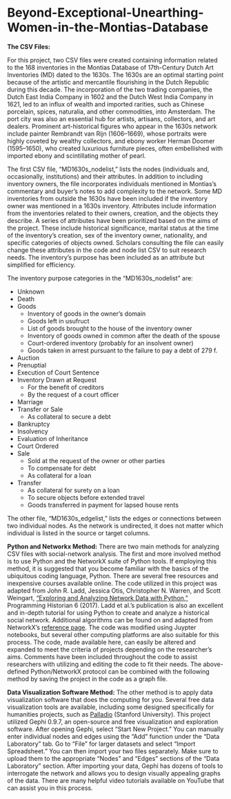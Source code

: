 # Beyond-Exceptional-Unearthing-Women-in-the-Montias-Database

**The CSV Files:**

For this project, two CSV files were created containing information related to the 168 inventories in the Montias Database of 17th-Century Dutch Art Inventories (MD) dated to the 1630s. The 1630s are an optimal starting point because of the artistic and mercantile flourishing in the Dutch Republic during this decade. The incorporation of the two trading companies, the Dutch East India Company in 1602 and the Dutch West India Company in 1621, led to an influx of wealth and imported rarities, such as Chinese porcelain, spices, naturalia, and other commodities, into Amsterdam. The port city was also an essential hub for artists, artisans, collectors, and art dealers. Prominent art-historical figures who appear in the 1630s network include painter Rembrandt van Rijn (1606–1669), whose portraits were highly coveted by wealthy collectors, and ebony worker Herman Doomer (1595–1650), who created luxurious furniture pieces, often embellished with imported ebony and scintillating mother of pearl.

The first CSV file, “MD1630s_nodelist,” lists the nodes (individuals and, occasionally, institutions) and their attributes. In addition to including inventory owners, the file incorporates individuals mentioned in Montias’s commentary and buyer’s notes to add complexity to the network. Some MD inventories from outside the 1630s have been included if the inventory owner was mentioned in a 1630s inventory. Attributes include information from the inventories related to their owners, creation, and the objects they describe. A series of attributes have been prioritized based on the aims of the project. These include historical significance, marital status at the time of the inventory’s creation, sex of the inventory owner, nationality, and specific categories of objects owned. Scholars consulting the file can easily change these attributes in the code and node list CSV to suit research needs. The inventory’s purpose has been included as an attribute but simplified for efficiency.

The inventory purpose categories in the “MD1630s_nodelist” are:
- Unknown
- Death 
- Goods
    - Inventory of goods in the owner’s domain 
    - Goods left in usufruct
    - List of goods brought to the house of the inventory owner
    - Inventory of goods owned in common after the death of the spouse 
    - Court-ordered inventory (probably for an insolvent owner)
    - Goods taken in arrest pursuant to the failure to pay a debt of 279 f.
- Auction
- Prenuptial
- Execution of Court Sentence
- Inventory Drawn at Request
    - For the benefit of creditors 
    - By the request of a court officer
- Marriage
- Transfer or Sale
    - As collateral to secure a debt
- Bankruptcy
- Insolvency
- Evaluation of Inheritance
- Court Ordered
- Sale
    - Sold at the request of the owner or other parties
    - To compensate for debt
    - As collateral for a loan
- Transfer
    - As collateral for surety on a loan
    - To secure objects before extended travel
    - Goods transferred in payment for lapsed house rents

The other file, “MD1630s_edgelist,” lists the edges or connections between two individual nodes. As the network is undirected, it does not matter which individual is listed in the source or target columns.


**Python and Networkx Method:**
There are two main methods for analyzing CSV files with social-network analysis. The first and more involved method is to use Python and the NetworkX suite of Python tools. If employing this method, it is suggested that you become familiar with the basics of the ubiquitous coding language, Python. There are several free resources and inexpensive courses available online. The code utilized in this project was adapted from John R. Ladd, Jessica Otis, Christopher N. Warren, and Scott Weingart, [“Exploring and Analyzing Network Data with Python,”](https://programminghistorian.org/en/lessons/exploring-and-analyzing-network-data-with-python) Programming Historian 6 (2017). Ladd et al.’s publication is also an excellent and in-depth tutorial for using Python to create and analyze a historical social network. Additional algorithms can be found on and adapted from NetworkX’s [reference page](https://networkx.org/documentation/stable/reference/index.html). The code was modified using Juypter notebooks, but several other computing platforms are also suitable for this process. The code, made available here, can easily be altered and expanded to meet the criteria of projects depending on the researcher’s aims. Comments have been included throughout the code to assist researchers with utilizing and editing the code to fit their needs. The above-defined Python/NetworkX protocol can be combined with the following method by saving the project in the code as a graph file.


**Data Visualization Software Method:**
The other method is to apply data visualization software that does the computing for you. Several free data visualization tools are available, including some designed specifically for humanities projects, such as [Palladio](https://hdlab.stanford.edu/palladio/) (Stanford University). This project utilized Gephi 0.9.7, an open-source and free visualization and exploration software. After opening Gephi, select “Start New Project.” You can manually enter individual nodes and edges using the “Add” function under the “Data Laboratory” tab. Go to “File” for larger datasets and select “Import Spreadsheet.” You can then import your two files separately. Make sure to upload them to the appropriate “Nodes” and “Edges” sections of the “Data Laboratory” section. After importing your data, Gephi has dozens of tools to interrogate the network and allows you to design visually appealing graphs of the data. There are many helpful video tutorials available on YouTube that can assist you in this process.
